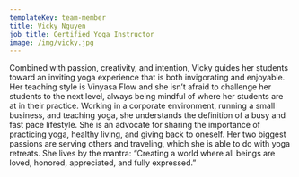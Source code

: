 ```yaml
---
templateKey: team-member
title: Vicky Nguyen
job_title: Certified Yoga Instructor
image: /img/vicky.jpg
---
```


Combined with passion, creativity, and intention, Vicky guides her students toward an inviting yoga experience that is both invigorating and enjoyable. Her teaching style is Vinyasa Flow and she isn’t afraid to challenge her students to the next level, always being mindful of where her students are at in their practice. Working in a corporate environment, running a small business, and teaching yoga, she understands the definition of a busy and fast pace lifestyle. She is an advocate for sharing the importance of practicing yoga, healthy living, and giving back to oneself. Her two biggest passions are serving others and traveling, which she is able to do with yoga retreats. She lives by the mantra: “Creating a world where all beings are loved, honored, appreciated, and fully expressed.”
